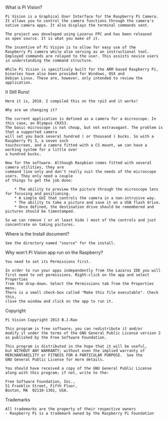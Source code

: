 What is Pi Vision?

	Pi Vision is a Graphical User Interface for the Raspberry Pi Camera.
	It allows you to control the camera functions through the camera's
	native camera apps. It also displays the terminal commands sent. 

	The project was developed using Lazarus FPC and has been released 
	as open source. It is what you make of it.

	The incentive of Pi Vision is to allow for easy use of the 
	Raspberry Pi camera while also serving as an instructional tool. 
	Employed commands are relayed to the user. This assists novice users 
	in understanding the command structure.

	While Pi Vision is specificaly built for the ARM based Raspberry Pi, 
	binaries have also been provided for Windows, OSX and 
	Debian Linux. These are, however, only intended to review the 
	application.

It Still Runs!

	Here it is, 2018. I compiled this on the rpi3 and it works! 
	
	Why are we changing it?
	
	The current application is defined as a camera for a microscope. In this case, an Olympus CKX53.
	The basic microscope is not cheap, but not extravagant. The problem is that a supported camera
	will set you back several hundred ( or thousand ) bucks. So with a Raspberry Pi 3, a seven inch
	touchscreen, and a camera fitted with a CS mount, we can have a working system for a little over 
	a hundred bucks.
	
	Now for the software. Although Raspbian comes fitted with several camera utilities, they are
	command line only and don't really suit the needs of the microscope users. They only need a couple
	of things to get the job done:
	
		* The ability to preview the picture through the microscope lens for focusing and positioning.
		* A simple GUI that controls the camera in a non-intrusive way.
		* The ability to take a picture and save it on a USB flash drive.
		* Once defined, the destination drive should be remembered and pictures should be timestamped.
		
	So we can remove ( or at least hide ) most of the controls and just concentrate on taking pictures.
	
		
	
	
Where is the Install document?

	See the directory named "source" for the install.

Why won't Pi Vision app run on the Raspberry?

	You need to set its Permissions first.

	In order to run your apps independently from the Lazarus IDE you will 
	first need to set permissions. Right-click on the app and select Properties 
	from the drop-down. Select the Permissions tab from the Properties menu.
	There is a small check-box called "Make this file executable". Check this, 
	close the window and click on the app to run it.
 
Copyright

	Pi Vision Copyright 2013 B.J.Rao

	This program is free software; you can redistribute it and/or
	modify it under the terms of the GNU General Public License version 2
	as published by the Free Software Foundation.

	This program is distributed in the hope that it will be useful,
	but WITHOUT ANY WARRANTY; without even the implied warranty of
	MERCHANTABILITY or FITNESS FOR A PARTICULAR PURPOSE.  See the
	GNU General Public License for more details.

	You should have received a copy of the GNU General Public License
	along with this program; if not, write to the:

	Free Software Foundation, Inc., 
	51 Franklin Street, Fifth Floor, 
	Boston, MA  02110-1301, USA.

Trademarks

	All trademarks are the property of their respective owners
	- Raspberry Pi is a trademark owned by the Raspberry Pi Foundation
